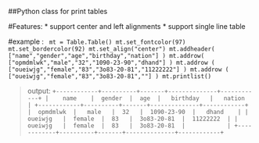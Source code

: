 ##Python class for print tables


#Features:
	* support center and left alignments
	* support single line table

#example :
`
    mt = Table.Table()
    mt.set_fontcolor(97)
    mt.set_bordercolor(92)
    mt.set_align("center")
    mt.addheader( ["name","gender","age","birthday","nation"] )
    mt.addrow(  ["opmdmlwk","male","32","1090-23-90","dhand"] )
    mt.addrow ( ["oueiwjg","female","83","3o83-20-81","11222222"] )
    mt.addrow ( ["oueiwjg","female","83","3o83-20-81",""] )
    mt.printlist()`


> output:
`
+------------+----------+-------+--------------+------------+
|    name    |  gender  |  age  |   birthday   |   nation   |
+------------+----------+-------+--------------+------------+
|  opmdmlwk  |   male   |  32   |  1090-23-90  |   dhand    |
|  oueiwjg   |  female  |  83   |  3o83-20-81  |  11222222  |
|  oueiwjg   |  female  |  83   |  3o83-20-81  |            |
+------------+----------+-------+--------------+------------+
`

